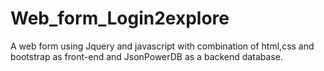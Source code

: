 # Web_form_Login2explore
A web form using Jquery and javascript with combination of html,css and bootstrap as front-end and JsonPowerDB as a backend database.
